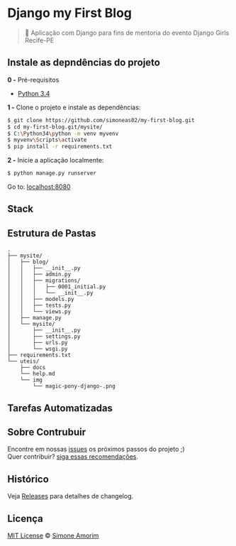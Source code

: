 # Django my First Blog

> :unicorn: Aplicação com Django para fins de mentoria do evento Django Girls Recife-PE

## Instale as depndências do projeto

**0 -** Pré-requisitos

- [Python 3.4](https://www.python.org/downloads/)

**1 -** Clone o projeto e instale as dependências:

```sh
$ git clone https://github.com/simoneas02/my-first-blog.git
$ cd my-first-blog.git/mysite/
$ C:\Python34\python -m venv myvenv
$ myvenv\Scripts\activate
$ pip install -r requirements.txt
```

**2 -** Inicie a aplicação localmente:

```sh
$ python manage.py runserver
```

Go to: [localhost:8080](http://127.0.0.1:8000/)

## Stack


## Estrutura de Pastas

	.
	├── mysite/
	│	├── blog/
	│	│	├── __init__.py
	│	│	├── admin.py
	│	│	├── migrations/
	│	│	│	├── 0001_initial.py
	│	│	│	└── __init__.py
	│	│	├── models.py
	│	│	├── tests.py
	│	│	└── views.py
	│	├── manage.py
	│	└── mysite/
	│		├── __init__.py
	│		├── settings.py
	│		├── urls.py
	│		└── wsgi.py
	├── requirements.txt
	└── uteis/
		├── docs
		└── help.md
		└── img
			└── magic-pony-django-.png


## Tarefas Automatizadas


## Sobre Contrubuir

Encontre em nossas [issues](https://github.comsimoneas02/my-first-blog.git/issues/) os próximos passos do projeto ;)  
Quer contribuir? [siga essas recomendações](https://https://github.comsimoneas02/my-first-blog.git/issues/blob/master/CONTRIBUTING.md).

## Histórico

Veja [Releases](https://github.comsimoneas02/my-first-blog.git/releases) para detalhes de changelog.

## Licença

[MIT License](https://github.comsimoneas02/my-first-blog.git/blob/master/license.md) © [Simone Amorim](https://simoneas02.github.io/)

